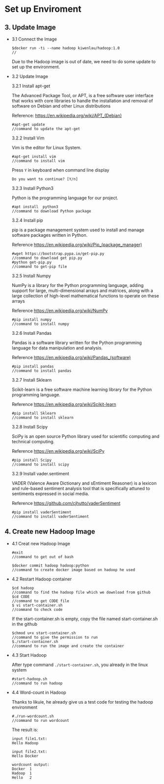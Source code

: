 # Set up Enviroment

## 3. Update Image 

* 3.1 Connect the Image

	```
	$docker run -ti --name hadoop kiwenlau/hadoop:1.0
	//
	```
	Due to the Hadoop image is out of date, we need to do some update to set up the environment.
	
* 3.2 Update Image

	3.2.1 Install apt-get
	
	The Advanced Package Tool, or APT, is a free software user interface that works with core libraries to handle the installation and removal of software on Debian and other Linux distributions
	
	Reference: https://en.wikipedia.org/wiki/APT_(Debian)
	```
	#apt-get update
 	//command to update the apt-get
	```
	
	3.2.2 Install Vim

	Vim is the editor for Linux System. 
	```
	#apt-get install vim
	//command to install vim
 	```
	Press `Y` in keyboard when command line display
	```
	Do you want to continue? [Y/n]
	```

	3.2.3 Install Python3
	
	Python is the programming language for our project.
   	```
   	#apt install  python3
   	//command to download Python package
   	```
	
	3.2.4 Install pip
	
	pip is a package management system used to install and manage software packages written in Python. 
	
	Reference https://en.wikipedia.org/wiki/Pip_(package_manager)
	```
	#wget https://bootstrap.pypa.io/get-pip.py
	//command to download get pip.py 
	#python get-pip.py
	//command to get-pip file
	```
	
	3.2.5 Install Numpy
	
	NumPy is a library for the Python programming language, adding support for large, multi-dimensional arrays and matrices, along with a large collection of high-level mathematical functions to operate on these arrays
	
	Reference https://en.wikipedia.org/wiki/NumPy
	```
	#pip install numpy
	//command to install numpy
	```
	
	3.2.6 Install Pandas
	
	Pandas is a software library written for the Python programming language for data manipulation and analysis.
	
	Reference https://en.wikipedia.org/wiki/Pandas_(software)
	```
	#pip install pandas
	//command to install pandas
	```
	
	3.2.7 Install Sklearn
	
	Scikit-learn is a free software machine learning library for the Python programming language.
	
	Reference https://en.wikipedia.org/wiki/Scikit-learn
	```
	#pip install Sklearn
	//command to install sklearn
	```
	
	3.2.8 Install Scipy
	
	SciPy is an open source Python library used for scientific computing and technical computing.
	
	Reference https://en.wikipedia.org/wiki/SciPy
	```
	#pip install Scipy
	//command to install scipy
	```
	
	3.2.9 Install vader.sentiment
	
	VADER (Valence Aware Dictionary and sEntiment Reasoner) is a lexicon and rule-based sentiment analysis tool that is specifically attuned to sentiments expressed in social media. 
	
	Reference https://github.com/cjhutto/vaderSentiment
	```
	#pip install vaderSentiment
	//command to install vaderSentiment
	```

## 4. Create new Hadoop Image

* 4.1 Creat new Hadoop Image

	```
	#exit
	//command to get out of bash 
	```
	```
	$docker commit hadoop hadoop:python
	//command to create docker image based on hadoop he used
	```
	
* 4.2 Restart Hadoop container

	```
	$cd hadoop
	//command to find the hadoop file which we download from github
	$cd CODE
	//command to get CODE file
	$ vi start-container.sh
	//command to check code
	```
	If the start-container.sh is empty, copy the file named start-container.sh in the github
	```
	$chmod u+x start-container.sh
	//command to give the permission to run 
	$./start-container.sh
	//command to run the image and create the container
	```

* 4.3 Start Hadoop

	After type command `./start-container.sh`, you already in the linux system
	```
	#start-hadoop.sh
	//command to run hadoop
	```
	
* 4.4 Word-count in Hadoop

	Thanks to likuie, he already give us a test code for testing the hadoop environment
	```
	#./run-wordcount.sh
	//command to run wordcount
	```
	The result is:
	```
	input file1.txt:
	Hello Hadoop

	input file2.txt:
	Hello Docker

	wordcount output:
	Docker	1
	Hadoop	1
	Hello	2
	```
